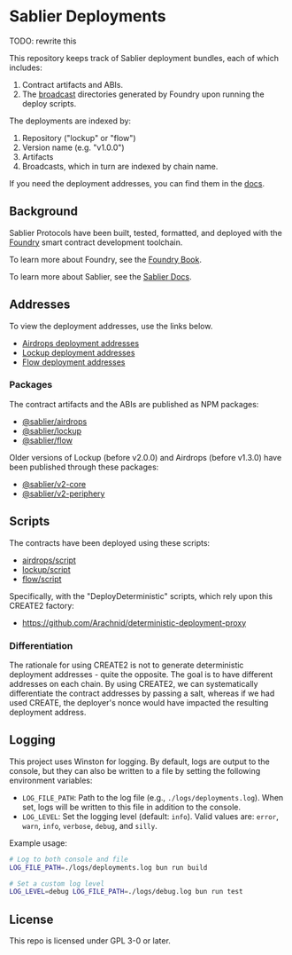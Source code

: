 # Sablier Deployments

TODO: rewrite this

This repository keeps track of Sablier deployment bundles, each of which includes:

1. Contract artifacts and ABIs.
2. The [broadcast](https://book.getfoundry.sh/guides/scripting-with-solidity) directories generated by Foundry upon
   running the deploy scripts.

The deployments are indexed by:

1. Repository ("lockup" or "flow")
2. Version name (e.g. "v1.0.0")
3. Artifacts
4. Broadcasts, which in turn are indexed by chain name.

If you need the deployment addresses, you can find them in the [docs](https://docs.sablier.com).

## Background

Sablier Protocols have been built, tested, formatted, and deployed with the [Foundry](https://getfoundry.sh) smart
contract development toolchain.

To learn more about Foundry, see the [Foundry Book](https://book.getfoundry.sh).

To learn more about Sablier, see the [Sablier Docs](https://docs.sablier.com).

## Addresses

To view the deployment addresses, use the links below.

- [Airdrops deployment addresses](https://docs.sablier.com/guides/airdrops/deployments)
- [Lockup deployment addresses](https://docs.sablier.com/guides/lockup/deployments)
- [Flow deployment addresses](https://docs.sablier.com/guides/flow/deployments)

### Packages

The contract artifacts and the ABIs are published as NPM packages:

- [@sablier/airdrops](https://npmjs.com/package/@sablier/airdrops)
- [@sablier/lockup](https://npmjs.com/package/@sablier/lockup)
- [@sablier/flow](https://npmjs.com/package/@sablier/flow)

Older versions of Lockup (before v2.0.0) and Airdrops (before v1.3.0) have been published through these packages:

- [@sablier/v2-core](https://npmjs.com/package/@sablier/v2-core)
- [@sablier/v2-periphery](https://npmjs.com/package/@sablier/v2-periphery)

## Scripts

The contracts have been deployed using these scripts:

- [airdrops/script](https://github.com/sablier-labs/airdrops/tree/main/script)
- [lockup/script](https://github.com/sablier-labs/lockup/tree/main/script)
- [flow/script](https://github.com/sablier-labs/flow/tree/main/script)

Specifically, with the "DeployDeterministic" scripts, which rely upon this CREATE2 factory:

- https://github.com/Arachnid/deterministic-deployment-proxy

### Differentiation

The rationale for using CREATE2 is not to generate deterministic deployment addresses - quite the opposite. The goal is
to have different addresses on each chain. By using CREATE2, we can systematically differentiate the contract addresses
by passing a salt, whereas if we had used CREATE, the deployer's nonce would have impacted the resulting deployment
address.

## Logging

This project uses Winston for logging. By default, logs are output to the console, but they can also be written to a
file by setting the following environment variables:

- `LOG_FILE_PATH`: Path to the log file (e.g., `./logs/deployments.log`). When set, logs will be written to this file in
  addition to the console.
- `LOG_LEVEL`: Set the logging level (default: `info`). Valid values are: `error`, `warn`, `info`, `verbose`, `debug`,
  and `silly`.

Example usage:

```bash
# Log to both console and file
LOG_FILE_PATH=./logs/deployments.log bun run build

# Set a custom log level
LOG_LEVEL=debug LOG_FILE_PATH=./logs/debug.log bun run test
```

## License

This repo is licensed under GPL 3-0 or later.
